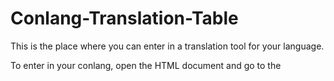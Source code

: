 # Conlang-Translation-Table
This is the place where you can enter in a translation tool for your language.

To enter in your conlang, open the HTML document and go to the <script> tag that contains variables. You would format your dictionary as:
  ***var dict = { EnglishWord: 'ConlangWord', EnglishWord: 'ConlangWord', ...};***

You can do a similar thing with your letters as:
  ***var letters = { Letter: '/IPA/', Letter: '/IPA/', ...};***

For IPA symbols, go to http://www.internationalphoneticalphabet.org/ipa-charts/ipa-symbols-with-html-codes/.

For other characters, go to https://dev.w3.org/html5/html-author/charref.
